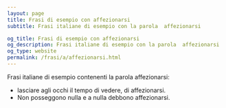 ```yaml
---
layout: page
title: Frasi di esempio con affezionarsi 
subtitle: Frasi italiane di esempio con la parola  affezionarsi

og_title: Frasi di esempio con affezionarsi 
og_description: Frasi italiane di esempio con la parola  affezionarsi
og_type: website
permalink: /frasi/a/affezionarsi.html
---
```


Frasi italiane di esempio contenenti la parola affezionarsi:


- lasciare agli occhi il tempo di vedere, di affezionarsi.
- Non posseggono nulla e a nulla debbono affezionarsi.
